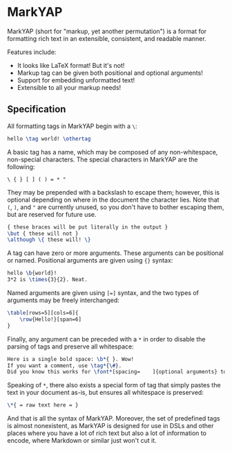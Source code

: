 # MarkYAP

MarkYAP (short for "markup, yet another permutation") is a format for formatting rich text in an extensible, consistent, and readable manner.

Features include:

- It looks like LaTeX format! But it's not!
- Markup tag can be given both positional and optional arguments!
- Support for embedding unformatted text!
- Extensible to all your markup needs!

## Specification

All formatting tags in MarkYAP begin with a `\`:

```latex
hello \tag world! \othertag
```

A basic tag has a name, which may be composed of any non-whitespace, non-special characters. The special characters in MarkYAP are the following:

```
\ { } [ ] ( ) = * "
```

They may be prepended with a backslash to escape them; however, this is optional depending on where in the document the character lies. Note that `(`, `)`, and `"` are currently unused, so you don't have to bother escaping them, but are reserved for future use.

```latex
{ these braces will be put literally in the output }
\but { these will not }
\although \{ these will! \}
```

A tag can have zero or more arguments. These arguments can be positional or named. Positional arguments are given using `{}` syntax:

```latex
hello \b{world}!
3*2 is \times{3}{2}. Neat.
```

Named arguments are given using `[=]` syntax, and the two types of arguments may be freely interchanged:

```latex
\table[rows=5][cols=6]{
    \row{Hello!}[span=6]
}
```

Finally, any argument can be preceded with a `*` in order to disable the parsing of tags and preserve all whitespace:

```latex
Here is a single bold space: \b*{ }. Wow!
If you want a comment, use \tag*{\#}.
Did you know this works for \font*[spacing=    ]{optional arguments} too?
```

Speaking of `*`, there also exists a special form of tag that simply pastes the text in your document as-is, but ensures all whitespace is preserved:

```latex
\*{ = raw text here = }
```

And that is all the syntax of MarkYAP. Moreover, the set of predefined tags is almost nonexistent, as MarkYAP is designed for use in DSLs and other places where you have a lot of rich text but also a lot of information to encode, where Markdown or similar just won't cut it.
